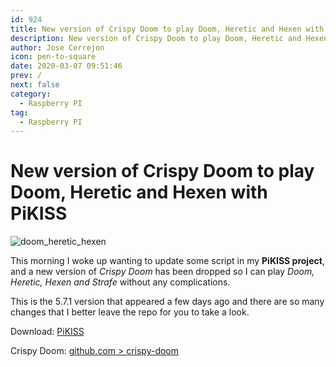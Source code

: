 ```yaml
---
id: 924
title: New version of Crispy Doom to play Doom, Heretic and Hexen with PiKISS
description: New version of Crispy Doom to play Doom, Heretic and Hexen with PiKISS
author: Jose Cerrejon
icon: pen-to-square
date: 2020-03-07 09:51:46
prev: /
next: false
category:
  - Raspberry PI
tag:
  - Raspberry PI
---
```


# New version of Crispy Doom to play Doom, Heretic and Hexen with PiKISS

![doom_heretic_hexen](/images/2015/03/doom_heretic_hexen.png)

This morning I woke up wanting to update some script in my **PiKISS project**, and a new version of *Crispy Doom* has been dropped so I can play *Doom, Heretic, Hexen and Strafe* without any complications.

This is the 5.7.1 version that appeared a few days ago and there are so many changes that I better leave the repo for you to take a look.

Download: [PiKISS](https://github.com/jmcerrejon/PiKISS)

Crispy Doom: [github.com > crispy-doom](https://github.com/fabiangreffrath/crispy-doom)
